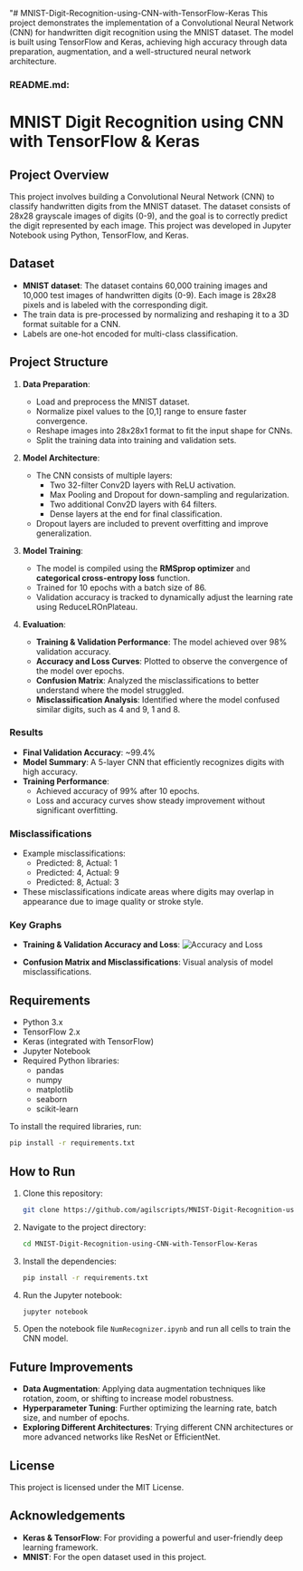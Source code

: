 "# MNIST-Digit-Recognition-using-CNN-with-TensorFlow-Keras
This project demonstrates the implementation of a Convolutional Neural Network (CNN) for handwritten digit recognition using the MNIST dataset. The model is built using TensorFlow and Keras, achieving high accuracy through data preparation, augmentation, and a well-structured neural network architecture.


### **README.md:**

# MNIST Digit Recognition using CNN with TensorFlow & Keras

## Project Overview
This project involves building a Convolutional Neural Network (CNN) to classify handwritten digits from the MNIST dataset. The dataset consists of 28x28 grayscale images of digits (0-9), and the goal is to correctly predict the digit represented by each image. This project was developed in Jupyter Notebook using Python, TensorFlow, and Keras.

## Dataset
- **MNIST dataset**: The dataset contains 60,000 training images and 10,000 test images of handwritten digits (0-9). Each image is 28x28 pixels and is labeled with the corresponding digit.
- The train data is pre-processed by normalizing and reshaping it to a 3D format suitable for a CNN.
- Labels are one-hot encoded for multi-class classification.

## Project Structure
1. **Data Preparation**:
   - Load and preprocess the MNIST dataset.
   - Normalize pixel values to the [0,1] range to ensure faster convergence.
   - Reshape images into 28x28x1 format to fit the input shape for CNNs.
   - Split the training data into training and validation sets.
   
2. **Model Architecture**:
   - The CNN consists of multiple layers:
     - Two 32-filter Conv2D layers with ReLU activation.
     - Max Pooling and Dropout for down-sampling and regularization.
     - Two additional Conv2D layers with 64 filters.
     - Dense layers at the end for final classification.
   - Dropout layers are included to prevent overfitting and improve generalization.
   
3. **Model Training**:
   - The model is compiled using the **RMSprop optimizer** and **categorical cross-entropy loss** function.
   - Trained for 10 epochs with a batch size of 86.
   - Validation accuracy is tracked to dynamically adjust the learning rate using ReduceLROnPlateau.

4. **Evaluation**:
   - **Training & Validation Performance**: The model achieved over 98% validation accuracy.
   - **Accuracy and Loss Curves**: Plotted to observe the convergence of the model over epochs.
   - **Confusion Matrix**: Analyzed the misclassifications to better understand where the model struggled.
   - **Misclassification Analysis**: Identified where the model confused similar digits, such as 4 and 9, 1 and 8.

### Results
- **Final Validation Accuracy**: ~99.4%
- **Model Summary**: A 5-layer CNN that efficiently recognizes digits with high accuracy.
- **Training Performance**:
  - Achieved accuracy of 99% after 10 epochs.
  - Loss and accuracy curves show steady improvement without significant overfitting.

### Misclassifications
- Example misclassifications:
  - Predicted: 8, Actual: 1
  - Predicted: 4, Actual: 9
  - Predicted: 8, Actual: 3
- These misclassifications indicate areas where digits may overlap in appearance due to image quality or stroke style.

### Key Graphs

- **Training & Validation Accuracy and Loss**:
  ![Accuracy and Loss](path/to/your/accuracy-loss-graph.png)

- **Confusion Matrix and Misclassifications**:
  Visual analysis of model misclassifications.

## Requirements
- Python 3.x
- TensorFlow 2.x
- Keras (integrated with TensorFlow)
- Jupyter Notebook
- Required Python libraries:
  - pandas
  - numpy
  - matplotlib
  - seaborn
  - scikit-learn

To install the required libraries, run:

```bash
pip install -r requirements.txt
```

## How to Run
1. Clone this repository:
   ```bash
   git clone https://github.com/agilscripts/MNIST-Digit-Recognition-using-CNN-with-TensorFlow-Keras.git
   ```
2. Navigate to the project directory:
   ```bash
   cd MNIST-Digit-Recognition-using-CNN-with-TensorFlow-Keras
   ```
3. Install the dependencies:
   ```bash
   pip install -r requirements.txt
   ```
4. Run the Jupyter notebook:
   ```bash
   jupyter notebook
   ```
5. Open the notebook file `NumRecognizer.ipynb` and run all cells to train the CNN model.

## Future Improvements
- **Data Augmentation**: Applying data augmentation techniques like rotation, zoom, or shifting to increase model robustness.
- **Hyperparameter Tuning**: Further optimizing the learning rate, batch size, and number of epochs.
- **Exploring Different Architectures**: Trying different CNN architectures or more advanced networks like ResNet or EfficientNet.

## License
This project is licensed under the MIT License.

## Acknowledgements
- **Keras & TensorFlow**: For providing a powerful and user-friendly deep learning framework.
- **MNIST**: For the open dataset used in this project.
